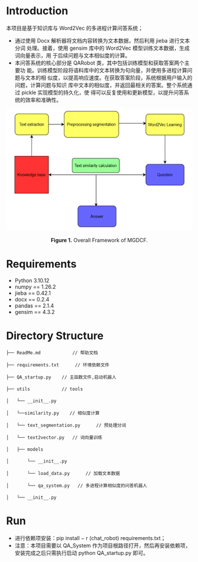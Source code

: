 <p align="center">
<!-- <img src="MGDCF_LOGO.png" width="400"/> -->
<!-- </p> -->

# Introduction

本项目是基于知识库与 Word2Vec 的多进程计算问答系统；
+ 通过使用 Docx 解析器将文档内容转换为文本数据，然后利用 jieba 进行文本分词
处理。接着，使用 gensim 库中的 Word2Vec 模型训练文本数据，生成词向量表示，用
于后续问题与文本相似度的计算。
+ 本问答系统的核心部分是 QARobot 类，其中包括训练模型和获取答案两个主要功
能。训练模型阶段将语料库中的文本转换为句向量，并使用多进程计算问题与文本的相
似度，以提高响应速度。在获取答案阶段，系统根据用户输入的问题，计算问题与知识
库中文本的相似度，并返回最相关的答案。整个系统通过 pickle 实现模型的持久化，使
得可以反复使用和更新模型，以提升问答系统的效率和准确性。

<p align="center">
<img src=".\architecture.png" height = "330" alt="" align=center />
<br><br>
<b>Figure 1.</b> Overall Framework of MGDCF.
</p>
 
# Requirements

+ Python 3.10.12
+ numpy == 1.26.2
+ jieba == 0.42.1
+ docx == 0.2.4
+ pandas == 2.1.4
+ gensim == 4.3.2
 


 
# Directory Structure

    ├── ReadMe.md            // 帮助文档
    
    ├── requirements.txt      // 环境依赖文件

    ├── QA_startup.py    // 主函数文件,启动机器人
    
    ├── utils            // tools
    
    │   └── __init__.py
    
    │   └──similarity.py    // 相似度计算
    
    │   └── text_segmentation.py      // 预处理分词
    
    │   └── text2vector.py   // 词向量训练

    │   ├── models
    
    │       └── __init__.py
    
    │       └── load_data.py      // 加载文本数据
    
    │       └── qa_system.py   // 多进程计算相似度的问答机器人
    
    │   └── __init__.py
    
 
# Run
+ 进行依赖项安装：pip install − r (chat_robot\) requirements.txt；
+ 注意：本项目需要以 QA_System 作为项目根路径打开，然后再安装依赖项，安装完成之后只需执行启动 python QA_startup.py 即可。
 

 
